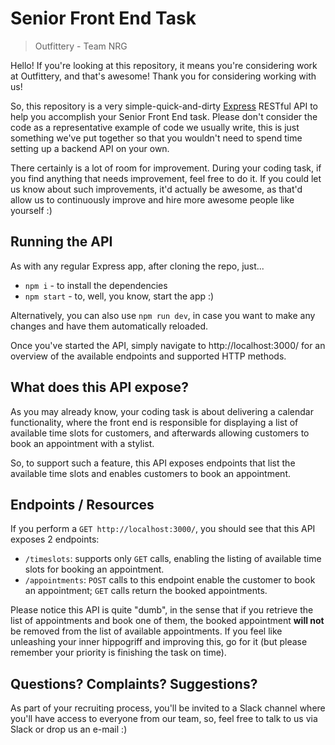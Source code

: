 # Senior Front End Task
> Outfittery - Team NRG

Hello! If you're looking at this repository, it means you're considering work at Outfittery, and that's awesome! Thank you for considering working with us!

So, this repository is a very simple-quick-and-dirty [Express](https://expressjs.com/) RESTful API to help you accomplish your Senior Front End task. Please don't consider the code as a representative example of code we usually write, this is just something we've put together so that you wouldn't need to spend time setting up a backend API on your own.

There certainly is a lot of room for improvement. During your coding task, if you find anything that needs improvement, feel free to do it. If you could let us know about such improvements, it'd actually be awesome, as that'd allow us to continuously improve and hire more awesome people like yourself :)

## Running the API

As with any regular Express app, after cloning the repo, just...

* `npm i` - to install the dependencies
* `npm start` - to, well, you know, start the app :)

Alternatively, you can also use `npm run dev`, in case you want to make any changes and have them automatically reloaded.

Once you've started the API, simply navigate to http://localhost:3000/ for an overview of the available endpoints and supported HTTP methods.

## What does this API expose?

As you may already know, your coding task is about delivering a calendar functionality, where the front end is responsible for displaying a list of available time slots for customers, and afterwards allowing customers to book an appointment with a stylist.

So, to support such a feature, this API exposes endpoints that list the available time slots and enables customers to book an appointment.

## Endpoints / Resources

If you perform a `GET http://localhost:3000/`, you should see that this API exposes 2 endpoints:

* `/timeslots`: supports only `GET` calls, enabling the listing of available time slots for booking an appointment.
* `/appointments`: `POST` calls to this endpoint enable the customer to book an appointment; `GET` calls return the booked appointments.

Please notice this API is quite "dumb", in the sense that if you retrieve the list of appointments and book one of them, the booked appointment **will not** be removed from the list of available appointments. If you feel like unleashing your inner hippogriff and improving this, go for it (but please remember your priority is finishing the task on time).

## Questions? Complaints? Suggestions?

As part of your recruiting process, you'll be invited to a Slack channel where you'll have access to everyone from our team, so, feel free to talk to us via Slack or drop us an e-mail :)
